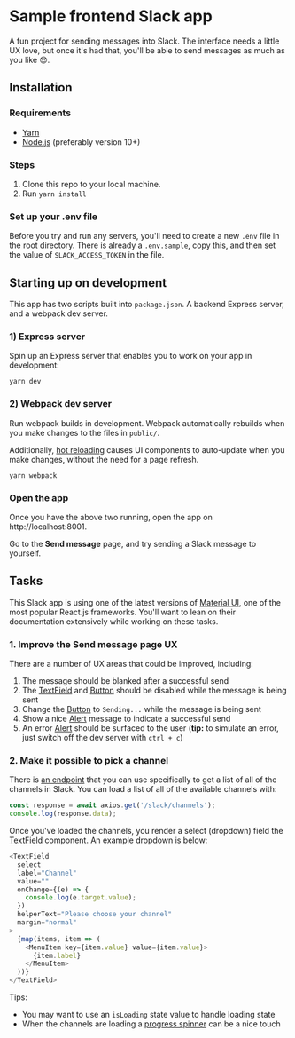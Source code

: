 # Sample frontend Slack app

A fun project for sending messages into Slack. The interface needs a little UX love, but once it's had that, you'll be able to send messages as much as you like 😎.

## Installation

### Requirements

* [Yarn](https://yarnpkg.com/)
* [Node.js](https://nodejs.org/en/) (preferably version 10+)

### Steps

1. Clone this repo to your local machine.
2. Run `yarn install`

### Set up your .env file

Before you try and run any servers, you'll need to create a new `.env` file in the root directory. There is already a `.env.sample`, copy this, and then set the value of `SLACK_ACCESS_TOKEN` in the file.


## Starting up on development

This app has two scripts built into `package.json`. A backend Express server, and a webpack dev server.

### 1) Express server

Spin up an Express server that enables you to work on your app in development:

```
yarn dev
```

### 2) Webpack dev server

Run webpack builds in development. Webpack automatically rebuilds when you make changes to the files in `public/`.

Additionally, [hot reloading](https://github.com/gaearon/react-hot-loader) causes UI components to auto-update when you make changes, without the need for a page refresh.

```
yarn webpack
```

### Open the app

Once you have the above two running, open the app on http://localhost:8001.

Go to the __Send message__ page, and try sending a Slack message to yourself.

## Tasks

This Slack app is using one of the latest versions of [Material UI](https://material-ui.com/), one of the most popular React.js frameworks. You'll want to lean on their documentation extensively while working on these tasks.

### 1. Improve the Send message page UX

There are a number of UX areas that could be improved, including:

1. The message should be blanked after a successful send
2. The [TextField](https://material-ui.com/api/text-field/#textfield-api) and [Button](https://material-ui.com/api/button/) should be disabled while the message is being sent
3. Change the [Button](https://material-ui.com/api/button/) to `Sending...` while the message is being sent
4. Show a nice [Alert](https://material-ui.com/api/alert/) message to indicate a successful send
5. An error [Alert](https://material-ui.com/api/alert/) should be surfaced to the user (__tip:__ to simulate an error, just switch off the dev server with `ctrl + c`)

### 2. Make it possible to pick a channel

There is [an endpoint](http://localhost:8001/slack/channels) that you can use specifically to get a list of all of the channels in Slack. You can load a list of all of the available channels with:

```js
const response = await axios.get('/slack/channels');
console.log(response.data);
```

Once you've loaded the channels, you render a select (dropdown) field the [TextField](https://material-ui.com/components/text-fields/) component. An example dropdown is below:

```js
<TextField
  select
  label="Channel"
  value=""
  onChange={(e) => {
    console.log(e.target.value);
  })
  helperText="Please choose your channel"
  margin="normal"
>
  {map(items, item => (
    <MenuItem key={item.value} value={item.value}>
      {item.label}
    </MenuItem>
  ))}
</TextField>
```

Tips:

* You may want to use an `isLoading` state value to handle loading state
* When the channels are loading a [progress spinner](https://material-ui.com/components/progress/) can be a nice touch
